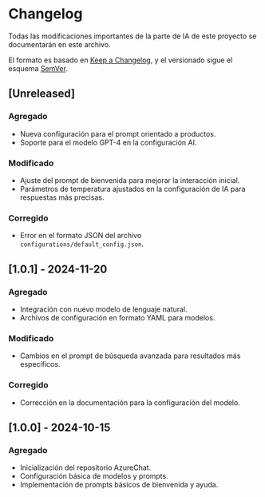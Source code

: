 # Changelog

Todas las modificaciones importantes de la parte de IA de este proyecto se documentarán en este archivo.

El formato es basado en [Keep a Changelog](https://keepachangelog.com/es-ES/1.0.0/), y el versionado sigue el esquema [SemVer](https://semver.org/lang/es/).

## [Unreleased]
### Agregado
- Nueva configuración para el prompt orientado a productos.
- Soporte para el modelo GPT-4 en la configuración AI.

### Modificado
- Ajuste del prompt de bienvenida para mejorar la interacción inicial.
- Parámetros de temperatura ajustados en la configuración de IA para respuestas más precisas.

### Corregido
- Error en el formato JSON del archivo `configurations/default_config.json`.

## [1.0.1] - 2024-11-20
### Agregado
- Integración con nuevo modelo de lenguaje natural.
- Archivos de configuración en formato YAML para modelos.

### Modificado
- Cambios en el prompt de búsqueda avanzada para resultados más específicos.

### Corregido
- Corrección en la documentación para la configuración del modelo.

## [1.0.0] - 2024-10-15
### Agregado
- Inicialización del repositorio AzureChat.
- Configuración básica de modelos y prompts.
- Implementación de prompts básicos de bienvenida y ayuda.

